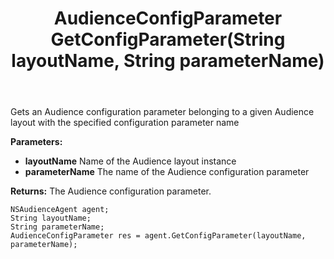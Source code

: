 ﻿---
uid: crmscript_ref_NSAudienceAgent_GetConfigParameter
title: AudienceConfigParameter GetConfigParameter(String layoutName, String parameterName)
intellisense: NSAudienceAgent.GetConfigParameter
keywords: NSAudienceAgent, GetConfigParameter
so.topic: reference
---

Gets an Audience configuration parameter belonging to a given Audience layout with the specified configuration parameter name

**Parameters:**
 - **layoutName** Name of the Audience layout instance
 - **parameterName** The name of the Audience configuration parameter

**Returns:** The Audience configuration parameter.

```crmscript
NSAudienceAgent agent;
String layoutName;
String parameterName;
AudienceConfigParameter res = agent.GetConfigParameter(layoutName, parameterName);
```

